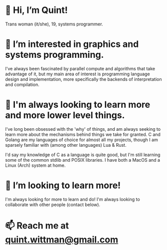 # 👋 Hi, I’m Quint!

Trans woman (it/she), 19, systems programmer.
  
# 👀 I’m interested in graphics and systems programming.

I've always been fascinated by parallel compute and algorithms that take advantage of it, but my main area of interest is programming language design and implementation, more specifically the backends of interpretation and compilation.

# 🌱 I'm always looking to learn more and more lower level things.

I've long been obsessed with the 'why' of things, and am always seeking to learn more about the mechanisms behind things we take for granted. C and Golang are my languages of choice for almost all my projects, though I am sparsely familiar with (among other languages) Lua & Rust. 

I'd say my knowledge of C as a language is quite good, but I'm still learning some of the common stdlib and POSIX libraries. I have both a MacOS and a Linux (Arch) system at home. 

# 💞️ I’m looking to learn more!

I'm always looking for more to learn and do! I'm always looking to collaborate with other people (contact below).
  
# 📫 Reach me at quint.wittman@gmail.com
  

<!---
Quint2597/Quint2597 is a ✨ special ✨ repository because its `README.md` (this file) appears on your GitHub profile.
You can click the Preview link to take a look at your changes.
--->
